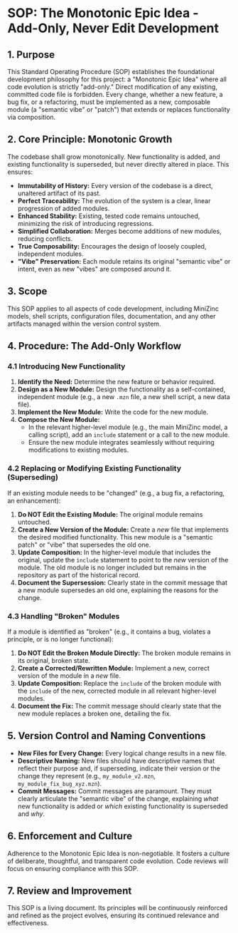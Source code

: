 # SOP: The Monotonic Epic Idea - Add-Only, Never Edit Development

## 1. Purpose

This Standard Operating Procedure (SOP) establishes the foundational development philosophy for this project: a "Monotonic Epic Idea" where all code evolution is strictly "add-only." Direct modification of any existing, committed code file is forbidden. Every change, whether a new feature, a bug fix, or a refactoring, must be implemented as a new, composable module (a "semantic vibe" or "patch") that extends or replaces functionality via composition.

## 2. Core Principle: Monotonic Growth

The codebase shall grow monotonically. New functionality is added, and existing functionality is superseded, but never directly altered in place. This ensures:

*   **Immutability of History:** Every version of the codebase is a direct, unaltered artifact of its past.
*   **Perfect Traceability:** The evolution of the system is a clear, linear progression of added modules.
*   **Enhanced Stability:** Existing, tested code remains untouched, minimizing the risk of introducing regressions.
*   **Simplified Collaboration:** Merges become additions of new modules, reducing conflicts.
*   **True Composability:** Encourages the design of loosely coupled, independent modules.
*   **"Vibe" Preservation:** Each module retains its original "semantic vibe" or intent, even as new "vibes" are composed around it.

## 3. Scope

This SOP applies to all aspects of code development, including MiniZinc models, shell scripts, configuration files, documentation, and any other artifacts managed within the version control system.

## 4. Procedure: The Add-Only Workflow

### 4.1 Introducing New Functionality

1.  **Identify the Need:** Determine the new feature or behavior required.
2.  **Design as a New Module:** Design the functionality as a self-contained, independent module (e.g., a new `.mzn` file, a new shell script, a new data file).
3.  **Implement the New Module:** Write the code for the new module.
4.  **Compose the New Module:**
    *   In the relevant higher-level module (e.g., the main MiniZinc model, a calling script), add an `include` statement or a call to the new module.
    *   Ensure the new module integrates seamlessly without requiring modifications to existing modules.

### 4.2 Replacing or Modifying Existing Functionality (Superseding)

If an existing module needs to be "changed" (e.g., a bug fix, a refactoring, an enhancement):

1.  **Do NOT Edit the Existing Module:** The original module remains untouched.
2.  **Create a New Version of the Module:** Create a *new* file that implements the desired modified functionality. This new module is a "semantic patch" or "vibe" that supersedes the old one.
3.  **Update Composition:** In the higher-level module that includes the original, update the `include` statement to point to the *new* version of the module. The old module is no longer included but remains in the repository as part of the historical record.
4.  **Document the Supersession:** Clearly state in the commit message that a new module supersedes an old one, explaining the reasons for the change.

### 4.3 Handling "Broken" Modules

If a module is identified as "broken" (e.g., it contains a bug, violates a principle, or is no longer functional):

1.  **Do NOT Edit the Broken Module Directly:** The broken module remains in its original, broken state.
2.  **Create a Corrected/Rewritten Module:** Implement a new, correct version of the module in a *new* file.
3.  **Update Composition:** Replace the `include` of the broken module with the `include` of the new, corrected module in all relevant higher-level modules.
4.  **Document the Fix:** The commit message should clearly state that the new module replaces a broken one, detailing the fix.

## 5. Version Control and Naming Conventions

*   **New Files for Every Change:** Every logical change results in a new file.
*   **Descriptive Naming:** New files should have descriptive names that reflect their purpose and, if superseding, indicate their version or the change they represent (e.g., `my_module_v2.mzn`, `my_module_fix_bug_xyz.mzn`).
*   **Commit Messages:** Commit messages are paramount. They must clearly articulate the "semantic vibe" of the change, explaining *what* new functionality is added or *which* existing functionality is superseded and *why*.

## 6. Enforcement and Culture

Adherence to the Monotonic Epic Idea is non-negotiable. It fosters a culture of deliberate, thoughtful, and transparent code evolution. Code reviews will focus on ensuring compliance with this SOP.

## 7. Review and Improvement

This SOP is a living document. Its principles will be continuously reinforced and refined as the project evolves, ensuring its continued relevance and effectiveness.
